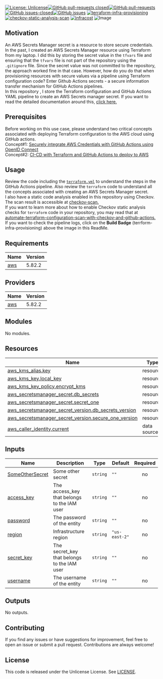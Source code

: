 [![License: Unlicense](https://img.shields.io/badge/license-Unlicense-white.svg)](https://choosealicense.com/licenses/unlicense/)[![GitHub pull-requests closed](https://img.shields.io/github/issues-pr-closed/kunduso/add-aws-secretsmanager-terraform)](https://github.com/kunduso/add-aws-secretsmanager-terraform/pulls?q=is%3Apr+is%3Aclosed)[![GitHub pull-requests](https://img.shields.io/github/issues-pr/kunduso/add-aws-secretsmanager-terraform)](https://GitHub.com/kunduso/add-aws-secretsmanager-terraform/pull/)
[![GitHub issues-closed](https://img.shields.io/github/issues-closed/kunduso/add-aws-secretsmanager-terraform)](https://github.com/kunduso/add-aws-secretsmanager-terraform/issues?q=is%3Aissue+is%3Aclosed)[![GitHub issues](https://img.shields.io/github/issues/kunduso/add-aws-secretsmanager-terraform)](https://GitHub.com/kunduso/add-aws-secretsmanager-terraform/issues/)
[![terraform-infra-provisioning](https://github.com/kunduso/add-aws-secretsmanager-terraform/actions/workflows/terraform.yml/badge.svg?branch=main)](https://github.com/kunduso/add-aws-secretsmanager-terraform/actions/workflows/terraform.yml) [![checkov-static-analysis-scan](https://github.com/kunduso/add-aws-secretsmanager-terraform/actions/workflows/code-scan.yml/badge.svg?branch=main)](https://github.com/kunduso/add-aws-secretsmanager-terraform/actions/workflows/code-scan.yml) [![infracost](https://img.shields.io/endpoint?url=https://dashboard.api.infracost.io/shields/json/06af6e89-01e0-4bb5-bf85-ea19a0d3327a/repos/44494c82-27a6-4cdf-8459-684ac917c087/branch/fd28702f-2533-4949-8bc7-311d320d5265)](https://dashboard.infracost.io/org/skundudev/repos/44494c82-27a6-4cdf-8459-684ac917c087?tab=settings)
![Image](https://skdevops.files.wordpress.com/2023/04/74-image-1.png)
## Motivation
An AWS Secrets Manager secret is a resource to store secure credentials. In the past, I created an AWS Secrets Manager resource using Terraform from my laptop. I did this by storing the secret value in the `tfvars` file and ensuring that the `tfvars` file is not part of the repository using the `.gitignore` file. Since the secret value was not committed to the repository, the approach worked fine in that case. However, how do you do that when provisioning resources with secure values via a pipeline using Terraform configuration code? Enter Github Actions secrets - a secure information transfer mechanism for GitHub Actions pipelines. 
<br />In this repository , I store the Terraform configuration and GitHub Actions YAML pipeline to create an AWS Secrets manager secret. If you want to read the detailed documentation around this, [click here.](https://skundunotes.com/2023/04/16/create-aws-secrets-manager-secret-using-terraform-secure-variables-and-github-actions-secrets/)

## Prerequisites
Before working on this use case, please understand two critical concepts associated with deploying Terraform configuration to the AWS cloud using GitHub actions.
<br />Concept#1: [Securely integrate AWS Credentials with GitHub Actions using OpenID Connect](https://skundunotes.com/2023/02/28/securely-integrate-aws-credentials-with-github-actions-using-openid-connect/)
<br />Concept#2: [CI-CD with Terraform and GitHub Actions to deploy to AWS](https://skundunotes.com/2023/03/07/ci-cd-with-terraform-and-github-actions-to-deploy-to-aws/)
## Usage
Review the code including the [`terraform.yml`](./.github/workflows/terraform.yml) to understand the steps in the GitHub Actions pipeline. Also review the `terraform` code to understand all the concepts associated with creating an AWS Secrets Manager secret.
<br/>I also have a static code analysis enabled in this repository using Checkov. The scan result is accessible at [checkov-scan.](https://github.com/kunduso/add-aws-secretsmanager-terraform/actions/workflows/code-scan.yml)
<br/>If you want to learn more about how to enable Checkov static analysis checks for `terraform` code in your repository, you may read that at [automate-terraform-configuration-scan-with-checkov-and-github-actions.](http://skundunotes.com/2023/04/12/automate-terraform-configuration-scan-with-checkov-and-github-actions/)
<br />If you want to check the pipeline logs, click on the **Build Badge** (terrform-infra-provisioning) above the image in this ReadMe.

<!-- BEGIN_TF_DOCS -->
## Requirements

| Name | Version |
|------|---------|
| <a name="requirement_aws"></a> [aws](#requirement\_aws) | 5.82.2 |

## Providers

| Name | Version |
|------|---------|
| <a name="provider_aws"></a> [aws](#provider\_aws) | 5.82.2 |

## Modules

No modules.

## Resources

| Name | Type |
|------|------|
| [aws_kms_alias.key](https://registry.terraform.io/providers/hashicorp/aws/5.82.2/docs/resources/kms_alias) | resource |
| [aws_kms_key.local_key](https://registry.terraform.io/providers/hashicorp/aws/5.82.2/docs/resources/kms_key) | resource |
| [aws_kms_key_policy.encrypt_kms](https://registry.terraform.io/providers/hashicorp/aws/5.82.2/docs/resources/kms_key_policy) | resource |
| [aws_secretsmanager_secret.db_secrets](https://registry.terraform.io/providers/hashicorp/aws/5.82.2/docs/resources/secretsmanager_secret) | resource |
| [aws_secretsmanager_secret.secret_one](https://registry.terraform.io/providers/hashicorp/aws/5.82.2/docs/resources/secretsmanager_secret) | resource |
| [aws_secretsmanager_secret_version.db_secrets_version](https://registry.terraform.io/providers/hashicorp/aws/5.82.2/docs/resources/secretsmanager_secret_version) | resource |
| [aws_secretsmanager_secret_version.secure_one_version](https://registry.terraform.io/providers/hashicorp/aws/5.82.2/docs/resources/secretsmanager_secret_version) | resource |
| [aws_caller_identity.current](https://registry.terraform.io/providers/hashicorp/aws/5.82.2/docs/data-sources/caller_identity) | data source |

## Inputs

| Name | Description | Type | Default | Required |
|------|-------------|------|---------|:--------:|
| <a name="input_SomeOtherSecret"></a> [SomeOtherSecret](#input\_SomeOtherSecret) | Some other secret | `string` | `""` | no |
| <a name="input_access_key"></a> [access\_key](#input\_access\_key) | The access\_key that belongs to the IAM user | `string` | `""` | no |
| <a name="input_password"></a> [password](#input\_password) | The password of the entity | `string` | `""` | no |
| <a name="input_region"></a> [region](#input\_region) | Infrastructure region | `string` | `"us-east-2"` | no |
| <a name="input_secret_key"></a> [secret\_key](#input\_secret\_key) | The secret\_key that belongs to the IAM user | `string` | `""` | no |
| <a name="input_username"></a> [username](#input\_username) | The username of the entity | `string` | `""` | no |

## Outputs

No outputs.
<!-- END_TF_DOCS -->
## Contributing
If you find any issues or have suggestions for improvement, feel free to open an issue or submit a pull request. Contributions are always welcome!
## License
This code is released under the Unlicense License. See [LICENSE](LICENSE).